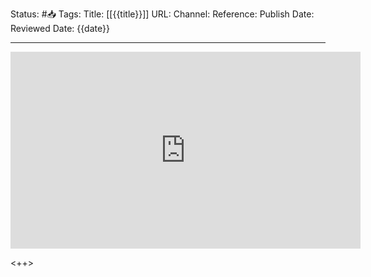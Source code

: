 Status: #📥️ 
Tags: 
Title: [[{{title}}]]
URL: 
Channel: 
Reference: 
Publish Date: 
Reviewed Date: {{date}}

---

<center>
	<iframe width="560" height="315" src="https://www.youtube.com/embed/dKOBs1Kopq4" frameborder="0" allow="accelerometer; autoplay; clipboard-write; encrypted-media; gyroscope; picture-in-picture" allowfullscreen></iframe>
</center>

<++>